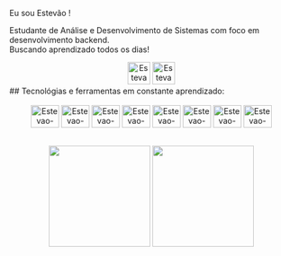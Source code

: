 
Eu sou Estevão !

Estudante de Análise e Desenvolvimento de Sistemas com foco em desenvolvimento backend.
<br>
Buscando aprendizado todos os dias!


<div align="center">
<a href= "https://www.linkedin.com/in/estevaomiranda/" target="_blank"><img aling= "center"alt=Estevao-linkdi" height= "40" width="40" src="https://img.icons8.com/?size=100&id=xuvGCOXi8Wyg&format=png&color=000000" target="_blank" rel="external"></a>
<a href= "mailto:estevao.a98@gmail.com" target="_blank"><img aling= "center"alt=Estevao-gmail" height= "40" width="40" src="https://img.icons8.com/?size=100&id=qyRpAggnV0zH&format=png&color=000000" rel="external"></a>
 </div>
##
Tecnológias e ferramentas em constante aprendizado:
 <div>
 <div style="display: inline_block" align="center"><br>
  <img aling= "center"alt=Estevao-PHP" height= "40" width="50" src="https://cdn.jsdelivr.net/gh/devicons/devicon@latest/icons/php/php-original.svg" />
  <img aling= "center"alt=Estevao-Laravel" height= "40" width="50" src="https://img.icons8.com/?size=100&id=lRjcvhvtR81o&format=png&color=000000" />
  <img aling= "center"alt=Estevao-MYSQL" height= "40" width="50" src="https://cdn.jsdelivr.net/gh/devicons/devicon@latest/icons/mysql/mysql-original-wordmark.svg" />
  <img aling= "center"alt=Estevao-java" height= "40" width="50" src="https://cdn.jsdelivr.net/gh/devicons/devicon@latest/icons/java/java-original-wordmark.svg" />
  <img aling= "center"alt=Estevao-git" height= "40" width="50" src="https://cdn.jsdelivr.net/gh/devicons/devicon@latest/icons/git/git-original.svg" />
  <img aling= "center"alt=Estevao-HTML5" height= "40" width="50" src="https://img.icons8.com/?size=100&id=v8RpPQUwv0N8&format=png&color=000000" />
  <img aling= "center"alt=Estevao-CSS3" height= "40" width="50" src="https://img.icons8.com/?size=100&id=7gdY5qNXaKC0&format=png&color=000000" />
  <img aling= "center"alt=Estevao-JS" height= "40" width="50" src="https://img.icons8.com/?size=100&id=PXTY4q2Sq2lG&format=png&color=000000" />
  </div>
 
##


<div align="center">
    <img height="180em" src="https://github-readme-stats.vercel.app/api?username=EstevaoA98&hide=issues&show_icons=true&hide_border=true&theme=transparent" />
    <img height="180em" src="https://github-readme-stats.vercel.app/api/top-langs/?username=EstevaoA98&layout=compact&hide_border=true&theme=transparent" /> 
</div>





